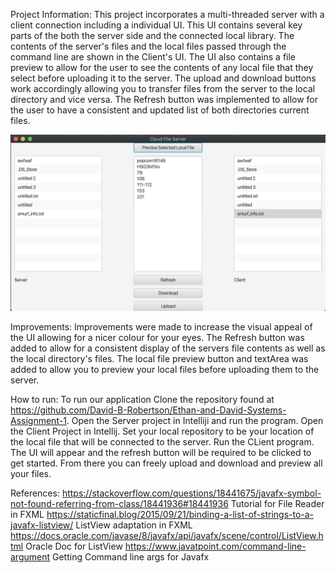 Project Information: This project incorporates a multi-threaded server with a client connection including a individual UI.  This UI contains several key parts of the both the server side and the connected local library.  The contents of the server's files and the local files passed through the command line are shown in the Client's UI.  The UI also contains a file preview to allow for the user to see the contents of any local file that they select before uploading it to the server.  The upload and download buttons work accordingly allowing you to transfer files from the server to the local directory and vice versa.  The Refresh button was implemented to allow for the user to have a consistent and updated list of both directories current files.

![Alt Text](photo.png)

Improvements: Improvements were made to increase the visual appeal of the UI allowing for a nicer colour for your eyes.  The Refresh button was added to allow for a consistent display of the servers file contents as well as the local directory's files.  The local file preview button and textArea was added to allow you to preview your local files before uploading them to the server.

How to run:  To run our application Clone the repository found at https://github.com/David-B-Robertson/Ethan-and-David-Systems-Assignment-1.  Open the Server project in Intelliji and run the program.  Open the Client Project in Intellij.  Set your local repository to be your location of the local file that will be connected to the server.  Run the CLient program.  The UI will appear and the refresh button will be required to be clicked to get started.  From there you can freely upload and download and preview all your files.

References: https://stackoverflow.com/questions/18441675/javafx-symbol-not-found-referring-from-class/18441936#18441936  Tutorial for File Reader in FXML
https://staticfinal.blog/2015/09/21/binding-a-list-of-strings-to-a-javafx-listview/ ListView adaptation in FXML
https://docs.oracle.com/javase/8/javafx/api/javafx/scene/control/ListView.html Oracle Doc for ListView
https://www.javatpoint.com/command-line-argument Getting Command line args for Javafx
